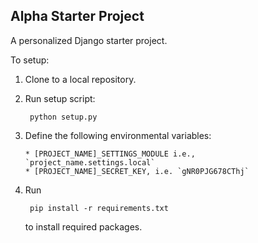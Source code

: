 Alpha Starter Project
---------------------

A personalized Django starter project.

To setup:

1. Clone to a local repository.

2. Run setup script:

        python setup.py

3. Define the following environmental variables:

       * [PROJECT_NAME]_SETTINGS_MODULE i.e., `project_name.settings.local`
       * [PROJECT_NAME]_SECRET_KEY, i.e. `gNR0PJG678CThj`

4. Run

        pip install -r requirements.txt

   to install required packages.
